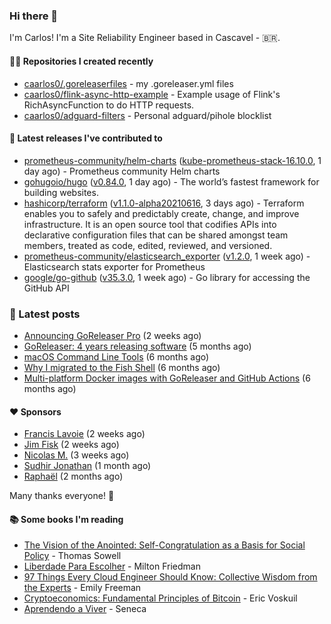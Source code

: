### Hi there 👋

I'm Carlos! I'm a Site Reliability Engineer based in Cascavel - 🇧🇷.

#### 👨‍💻 Repositories I created recently
- [caarlos0/.goreleaserfiles](https://github.com/caarlos0/.goreleaserfiles) - my .goreleaser.yml files
- [caarlos0/flink-async-http-example](https://github.com/caarlos0/flink-async-http-example) - Example usage of Flink&#39;s RichAsyncFunction to do HTTP requests.
- [caarlos0/adguard-filters](https://github.com/caarlos0/adguard-filters) - Personal adguard/pihole blocklist

#### 🚀 Latest releases I've contributed to


- [prometheus-community/helm-charts](https://github.com/prometheus-community/helm-charts) ([kube-prometheus-stack-16.10.0](https://github.com/prometheus-community/helm-charts/releases/tag/kube-prometheus-stack-16.10.0), 1 day ago) - Prometheus community Helm charts
- [gohugoio/hugo](https://github.com/gohugoio/hugo) ([v0.84.0](https://github.com/gohugoio/hugo/releases/tag/v0.84.0), 1 day ago) - The world’s fastest framework for building websites.
- [hashicorp/terraform](https://github.com/hashicorp/terraform) ([v1.1.0-alpha20210616](https://github.com/hashicorp/terraform/releases/tag/v1.1.0-alpha20210616), 3 days ago) - Terraform enables you to safely and predictably create, change, and improve infrastructure. It is an open source tool that codifies APIs into declarative configuration files that can be shared amongst team members, treated as code, edited, reviewed, and versioned.
- [prometheus-community/elasticsearch_exporter](https://github.com/prometheus-community/elasticsearch_exporter) ([v1.2.0](https://github.com/prometheus-community/elasticsearch_exporter/releases/tag/v1.2.0), 1 week ago) - Elasticsearch stats exporter for Prometheus
- [google/go-github](https://github.com/google/go-github) ([v35.3.0](https://github.com/google/go-github/releases/tag/v35.3.0), 1 week ago) - Go library for accessing the GitHub API

### 📄 Latest posts
- [Announcing GoReleaser Pro](https://carlosbecker.com/posts/goreleaser-pro/) (2 weeks ago)
- [GoReleaser: 4 years releasing software](https://carlosbecker.com/posts/goreleaser-4-years/) (5 months ago)
- [macOS Command Line Tools](https://carlosbecker.com/posts/xcode-select/) (6 months ago)
- [Why I migrated to the Fish Shell](https://carlosbecker.com/posts/fish/) (6 months ago)
- [Multi-platform Docker images with GoReleaser and GitHub Actions](https://carlosbecker.com/posts/multi-platform-docker-images-goreleaser-gh-actions/) (6 months ago)

#### ❤️ Sponsors
- [Francis Lavoie](https://github.com/francislavoie) (2 weeks ago)
- [Jim Fisk](https://github.com/jimafisk) (2 weeks ago)
- [Nicolas M.](https://github.com/penguwin) (3 weeks ago)
- [Sudhir Jonathan](https://github.com/sudhirj) (1 month ago)
- [Raphaël](https://github.com/sundowndev) (2 months ago)

Many thanks everyone! 🙏

#### 📚 Some books I'm reading
- [The Vision of the Anointed: Self-Congratulation as a Basis for Social Policy](https://www.goodreads.com/book/show/3044.The_Vision_of_the_Anointed) - Thomas Sowell
- [Liberdade Para Escolher](https://www.goodreads.com/book/show/17238591-liberdade-para-escolher) - Milton Friedman
- [97 Things Every Cloud Engineer Should Know: Collective Wisdom from the Experts](https://www.goodreads.com/book/show/53483754-97-things-every-cloud-engineer-should-know) - Emily Freeman
- [Cryptoeconomics: Fundamental Principles of Bitcoin](https://www.goodreads.com/book/show/56919322-cryptoeconomics) - Eric Voskuil
- [Aprendendo a Viver](https://www.goodreads.com/book/show/28219486-aprendendo-a-viver) - Seneca
